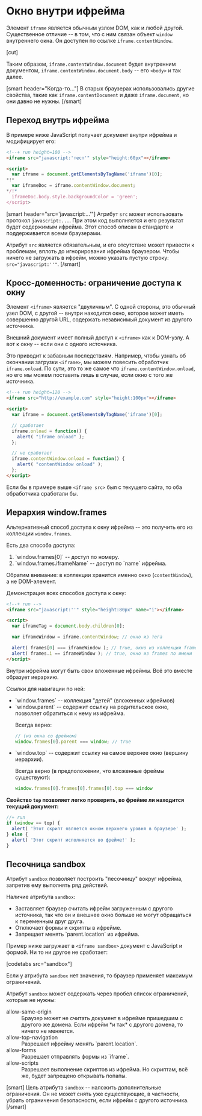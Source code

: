 # Окно внутри ифрейма

Элемент `iframe` является обычным узлом DOM, как и любой другой. Существенное отличие -- в том, что с ним связан объект `window` внутреннего окна. Он доступен по ссылке `iframe.contentWindow`.

[cut]

Таким образом, `iframe.contentWindow.document` будет внутренним документом, `iframe.contentWindow.document.body` -- его `<body>` и так далее.

[smart header="Когда-то..."]
В старых браузерах использовались другие свойства, такие как `iframe.contentDocument` и даже `iframe.document`, но они давно не нужны.
[/smart]

## Переход внутрь ифрейма

В примере ниже JavaScript получает документ внутри ифрейма и модифицирует его:

```html
<!--+ run height=100 -->
<iframe src="javascript:'тест'" style="height:60px"></iframe>

<script>
  var iframe = document.getElementsByTagName('iframe')[0];
*!*
  var iframeDoc = iframe.contentWindow.document;
*/!*
  iframeDoc.body.style.backgroundColor = 'green';
</script>
```

[smart header="src='javascript:...'"]
Атрибут `src` может использовать протокол `javascript:...`. При этом код выполняется и его результат будет содержимым ифрейма. Этот способ описан в стандарте и поддерживается всеми браузерами.

Атрибут `src` является обязательным, и его отсутствие может привести к проблемам, вплоть до игнорирования ифрейма браузером. Чтобы ничего не загружать в ифрейм, можно указать пустую строку: `src="javascript:''"`.
[/smart]

## Кросс-доменность: ограничение доступа к окну

Элемент `<iframe>` является "двуличным". С одной стороны, это обычный узел DOM, с другой -- внутри находится окно, которое может иметь совершенно другой URL, содержать независимый документ из другого источника.

Внешний документ имеет полный доступ к `<iframe>` как к DOM-узлу. А вот к окну -- если они с одного источника.

Это приводит к забавным последствиям. Например, чтобы узнать об окончании загрузки `<iframe>`, мы можем повесить обработчик `iframe.onload`. По сути, это то же самое что `iframe.contentWindow.onload`, но его мы можем поставить лишь в случае, если окно с того же источника.

```html
<!--+ run height=120 -->
<iframe src="http://example.com" style="height:100px"></iframe>

<script>
  var iframe = document.getElementsByTagName('iframe')[0];

  // сработает
  iframe.onload = function() {
    alert( "iframe onload" );
  };

  // не сработает
  iframe.contentWindow.onload = function() {
    alert( "contentWindow onload" );
  };
</script>
```

Если бы в примере выше `<iframe src>` был с текущего сайта, то оба обработчика сработали бы.

## Иерархия window.frames   

Альтернативный способ доступа к окну ифрейма -- это получить его из коллекции `window.frames`.

Есть два способа доступа:
<ol>
<li>`window.frames[0]` -- доступ по номеру.</li>
<li>`window.frames.iframeName` -- доступ по `name` ифрейма.</li>
</ol>

Обратим внимание: в коллекции хранится именно окно (`contentWindow`), а не DOM-элемент.

Демонстрация всех способов доступа к окну:

```html
<!--+ run -->
<iframe src="javascript:''" style="height:80px" name="i"></iframe>

<script>
  var iframeTag = document.body.children[0];

  var iframeWindow = iframe.contentWindow; // окно из тега

  alert( frames[0] === iframeWindow ); // true, окно из коллекции frames
  alert( frames.i == iframeWindow ); // true, окно из frames по имени
</script>
```

Внутри ифрейма могут быть свои вложенные ифреймы. Всё это вместе образует иерархию.

Ссылки для навигации по ней:

<ul>
<li>`window.frames` -- коллекция "детей" (вложенных ифреймов)</li>
<li>`window.parent` -- содержит ссылку на родительское окно, позволяет обратиться к нему из ифрейма.

Всегда верно:

```js
// (из окна со фреймом)
window.frames[0].parent === window; // true
```

</li>
<li>`window.top` -- содержит ссылку на самое верхнее окно (вершину иерархии).

Всегда верно (в предположении, что вложенные фреймы существуют):

```js
window.frames[0].frames[0].frames[0].top === window
```

</li>
</ul>

**Свойство `top` позволяет легко проверить, во фрейме ли находится текущий документ:**

```js
//+ run
if (window == top) {
  alert( 'Этот скрипт является окном верхнего уровня в браузере' );
} else {
  alert( 'Этот скрипт исполняется во фрейме!' );
}
```

## Песочница sandbox

Атрибут `sandbox` позволяет построить "песочницу" вокруг ифрейма, запретив ему выполнять ряд действий.

Наличие атрибута `sandbox`:
<ul>
<li>Заставляет браузер считать ифрейм загруженным с другого источника, так что он и внешнее окно больше не могут обращаться к переменным друг друга.</li>
<li>Отключает формы и скрипты в ифрейме.</li>
<li>Запрещает менять `parent.location` из ифрейма.</li>
</ul>

Пример ниже загружает в `<iframe sandbox>` документ с JavaScript и формой. Ни то ни другое не сработает:

[codetabs src="sandbox"]

Если у атрибута `sandbox` нет значения, то браузер применяет максимум ограничений.

Атрибут `sandbox` может содержать через пробел список ограничений, которые не нужны:
<dl>
<dt>allow-same-origin</dt>
<dd>Браузер может не считать документ в ифрейме пришедшим с другого же домена. Если ифрейм *и так* с другого домена, то ничего не меняется.</dd>
<dt>allow-top-navigation</dt>
<dd>Разрешает ифрейму менять `parent.location`.</dd>
<dt>allow-forms</dt>
<dd>Разрешает отправлять формы из `iframe`.</dd>
<dt>allow-scripts</dt>
<dd>Разрешает выполнение скриптов из ифрейма. Но скриптам, всё же, будет запрещено открывать попапы.</dd>
</dl>

[smart]
Цель атрибута `sandbox` -- наложить дополнительные ограничения. Он не может снять уже существующие, в частности, убрать ограничения безопасности, если ифрейм с другого источника. 
[/smart]